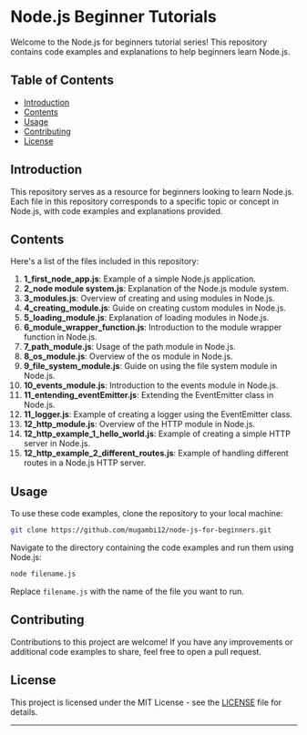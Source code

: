 # Node.js Beginner Tutorials

Welcome to the Node.js for beginners tutorial series! This repository contains code examples and explanations to help beginners learn Node.js.

## Table of Contents

- [Introduction](#introduction)
- [Contents](#contents)
- [Usage](#usage)
- [Contributing](#contributing)
- [License](#license)

## Introduction

This repository serves as a resource for beginners looking to learn Node.js. Each file in this repository corresponds to a specific topic or concept in Node.js, with code examples and explanations provided.

## Contents

Here's a list of the files included in this repository:

1. **1_first_node_app.js**: Example of a simple Node.js application.
2. **2_node module system.js**: Explanation of the Node.js module system.
3. **3_modules.js**: Overview of creating and using modules in Node.js.
4. **4_creating_module.js**: Guide on creating custom modules in Node.js.
5. **5_loading_module.js**: Explanation of loading modules in Node.js.
6. **6_module_wrapper_function.js**: Introduction to the module wrapper function in Node.js.
7. **7_path_module.js**: Usage of the path module in Node.js.
8. **8_os_module.js**: Overview of the os module in Node.js.
9. **9_file_system_module.js**: Guide on using the file system module in Node.js.
10. **10_events_module.js**: Introduction to the events module in Node.js.
11. **11_entending_eventEmitter.js**: Extending the EventEmitter class in Node.js.
12. **11_logger.js**: Example of creating a logger using the EventEmitter class.
13. **12_http_module.js**: Overview of the HTTP module in Node.js.
14. **12_http_example_1_hello_world.js**: Example of creating a simple HTTP server in Node.js.
15. **12_http_example_2_different_routes.js**: Example of handling different routes in a Node.js HTTP server.

## Usage

To use these code examples, clone the repository to your local machine:

```bash
git clone https://github.com/mugambi12/node-js-for-beginners.git
```

Navigate to the directory containing the code examples and run them using Node.js:

```bash
node filename.js
```

Replace `filename.js` with the name of the file you want to run.

## Contributing

Contributions to this project are welcome! If you have any improvements or additional code examples to share, feel free to open a pull request.

## License

This project is licensed under the MIT License - see the [LICENSE](LICENSE) file for details.

---
